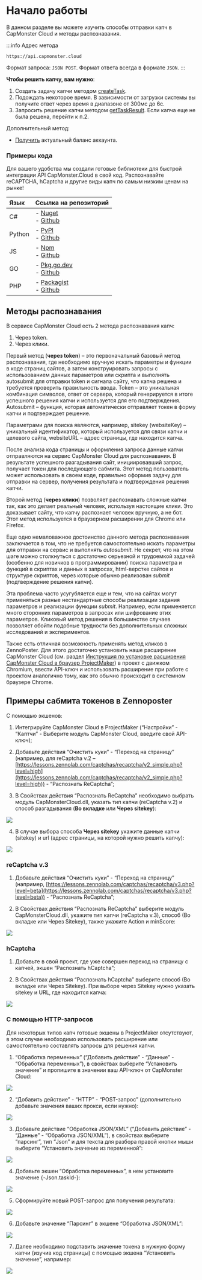 ﻿---
sidebar_position: 0
# id: my-home-doc
# slug: /
---

# Начало работы

В данном разделе вы можете изучить способы отправки капч в CapMonster Cloud и методы распознавания.

:::info Адрес метода
```http
https://api.capmonster.cloud
```
Формат запроса: `JSON POST`.
Формат ответа всегда в формате `JSON`.
:::


**Чтобы решить капчу, вам нужно**:

1. Создать задачу капчи методом [createTask](api/methods/create-task.md).
2. Подождать некоторое время. В зависимости от загрузки системы вы получите ответ через время в диапазоне от 300мс до 6с.
3. Запросить решение капчи методом [getTaskResult](api/methods/get-task-result.md). Если капча еще не была решена, перейти к п.2.

Дополнительный метод:

- [Получить](api/methods/get-balance.md) актуальный баланс аккаунта.

### Примеры кода

Для вашего удобства мы создали готовые библиотеки для быстрой интеграции API CapMonster.Cloud в свой код. Распознавайте reCAPTCHA, hCaptcha и другие виды капч по самым низким ценам на рынке!

|**Язык**|**Ссылка на репозиторий**|
| :- | :- | 
|С#|- [Nuget](https://www.nuget.org/packages/Zennolab.CapMonsterCloud.Client)<br /> - [Github](https://github.com/ZennoLab/capmonstercloud-client-dotnet) |
|Python|- [PyPl](https://pypi.org/project/capmonstercloudclient/)<br /> - [Github](https://github.com/ZennoLab/capmonstercloud-client-python)|
|JS|- [Npm](https://www.npmjs.com/package/@zennolab_com/capmonstercloud-client)<br /> - [Github](https://github.com/ZennoLab/capmonstercloud-client-js)|
|GO|- [Pkg.go.dev](https://pkg.go.dev/github.com/ZennoLab/capmonstercloud-client-go)<br /> - [Github](https://github.com/ZennoLab/capmonstercloud-client-go)|
|PHP|- [Packagist](https://packagist.org/packages/zennolab/capmonstercloud.client)<br /> - [Github](https://github.com/ZennoLab/capmonstercloud-client-php)|



## Методы распознавания

В сервисе CapMonster Cloud есть 2 метода распознавания капч:

1. Через token.
2. Через клики.

Первый метод (**через token**) – это первоначальный базовый метод распознавания, где необходимо вручную искать параметры и функции в коде страниц сайтов, а затем конструировать запросы с использованием данных параметров или скрипта и выполнять autosubmit для отправки token и сигнала сайту, что капча решена и требуется проверить правильность ввода. Token – это уникальная комбинация символов, ответ от сервера, который генерируется в итоге успешного решения капчи и используется для его подтверждения. Autosubmit – функция, которая автоматически отправляет токен в форму капчи и подтверждает решение. 

Параметрами для поиска являются, например, sitekey (websiteKey) – уникальный идентификатор, который используется для связи капчи и целевого сайта,  websiteURL – адрес страницы, где находится капча. 

После анализа кода страницы и оформления запроса данные капчи отправляются на сервис CapMonster Cloud для распознавания. В результате успешного разгадывания сайт, инициировавший запрос, получает токен для последующего сабмита. Этот метод пользователь может использовать в своем коде, правильно оформив задачу для отправки на сервер, получения результата и подтверждения решения капчи. 

Второй метод (**через клики**) позволяет распознавать сложные капчи так, как это делает реальный человек, используя настоящие клики. Это доказывает сайту, что капчу распознает человек вручную, а не бот. Этот метод используется в браузерном расширении для Chrome или Firefox.

Еще одно немаловажное достоинство данного метода распознавания заключается в том, что не требуется самостоятельно искать параметры для отправки на сервис и выполнять *autosubmit*. Не секрет, что на этом шаге можно столкнуться с достаточно серьезной и трудоемкой задачей (особенно для новичков в программировании) поиска параметра и функций в скриптах и данных в запросах, html-верстке сайтов и структуре скриптов, через которые обычно реализован *submit* (подтверждение решения капчи).

Эта проблема часто усугубляется еще и тем, что на сайтах могут применяться разные нестандартные способы реализации задания параметров и реализации функции *submit*. Например, если применяется много сторонних параметров в запросах или шифрование этих параметров. Кликовый метод решения в большинстве случаев позволяет обойти подобные трудности без дополнительных сложных исследований и экспериментов. 

Также есть отличная возможность применять метод кликов в ZennoPoster. Для этого достаточно установить наше расширение CapMonster Cloud (см. раздел [Инструкция по установке расширения CapMonster Cloud в браузер ProjectMaker](extension/install-instruction.md)) в проект с движком Chromium, ввести API-ключ и использовать расширение при работе с проектом аналогично тому, как это обычно происходит в системном браузере Chrome. 

## Примеры сабмита токенов в Zennoposter

С помощью экшенов:

1. Интегрируйте CapMonster Cloud в ProjectMaker (“Настройки” - “Каптчи” - Выберите модуль CapMonster Cloud, введите свой API-ключ);

2. Добавьте действия “Очистить куки” - “Переход на страницу” (например, для reCaptcha v.2 – [https://lessons.zennolab.com/captchas/recaptcha/v2_simple.php?level=high](https://lessons.zennolab.com/captchas/recaptcha/v2_simple.php?level=high)) - “Распознать ReCaptcha”;

3. В Свойствах действия “Распознать ReCaptcha” необходимо выбрать модуль CapMonsterCloud.dll, указать тип капчи (reCaptcha v.2) и способ разгадывания (**Во вкладке** или **Через sitekey**):

![](./images/getting-started-1.png)

4. В случае выбора способа **Через sitekey** укажите данные капчи (sitekey) и url (адрес страницы, на которой нужно решить капчу):  

![](./images/getting-started-2.png)

### reCaptcha v.3

1. Добавьте действия “Очистить куки” - “Переход на страницу” (например, [https://lessons.zennolab.com/captchas/recaptcha/v3.php?level=beta](https://lessons.zennolab.com/captchas/recaptcha/v3.php?level=beta)) - “Распознать ReCaptcha”;

2. В Свойствах действия “Распознать ReCaptcha” выберите модуль CapMonsterCloud.dll, укажите  тип капчи (reCaptcha v.3), способ (Во вкладке или Через Sitekey), также укажите Action и minScore: 

![](./images/getting-started-3.png)

### hCaptcha 

1. Добавьте в свой проект, где уже совершен переход на страницу с капчей, экшен “Распознать hCaptcha”;

2. В Свойствах действия “Распознать hCaptcha” выберите способ (Во вкладке или Через Sitekey). При выборе через Sitekey нужно указать sitekey и URL, где находится капча: 

![](./images/getting-started-4.png)

### С помощью HTTP-запросов 

Для некоторых типов капч готовые экшены в ProjectMaker отсутствуют, в этом случае необходимо использовать расширение или самостоятельно составлять запросы для решения капчи.

1. “Обработка переменных” (“Добавить действие” - “Данные” - “Обработка переменных”), в свойствах выберите “Установить значение” и пропишите в значении ваш API-ключ от CapMonster Cloud:

![](./images/getting-started-5.png)

2. “Добавить действие” - “HTTP” - “POST-запрос” (дополнительно добавьте значения ваших прокси, если нужно):

![](./images/getting-started-6.png)

3. Добавьте действие “Обработка JSON/XML” (“Добавить действие” - “Данные” - “Обработка JSON/XML”), в свойствах выберите “парсинг”, тип “Json” и для текста для разбора правой кнопки мыши выберите “Установить значение из переменной”: 

![](./images/getting-started-7.png)

4. Добавьте экшен “Обработка переменных”,  в нем установите значение \{-Json.taskId-\}: 

![](./images/getting-started-8.png)

5. Сформируйте новый POST-запрос для получения результата:

![](./images/getting-started-9.png)

6. Добавьте значение “Парсинг” в экшене “Обработка JSON/XML”: 

![](./images/getting-started-10.png)

7. Далее необходимо подставить значение токена в нужную форму капчи (изучив код страницы) с помощью экшена “Установить значение”, например: 

![](./images/getting-started-11.png)